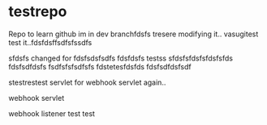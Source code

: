 # testrepo
Repo to learn github
im in dev branchfdsfs
tresere
modifying it.. vasugitest
test it..fdsfdsffsdfsfssdfs

sfdsfs
changed for fdsfsdsfsdfs fdsfdsfs
testss
sfdsfsfdsfsfdsfsfds
fdsfsdfdsfs
fsdfsfsfsdfsfs
fdstetesfdsfds
fdsfsdfdsfsdf

stestrestest
servlet for webhook
servlet again..

webhook servlet

webhook listener
test
test
